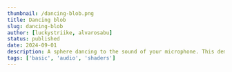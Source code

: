```yaml
---
thumbnail: /dancing-blob.png
title: Dancing blob
slug: dancing-blob
author: [luckystriike, alvarosabu]
status: published
date: 2024-09-01
description: A sphere dancing to the sound of your microphone. This demo utilizes your microphone, so please ensure that you allow access.
tags: ['basic', 'audio', 'shaders']
---
```


<DancingBlob />